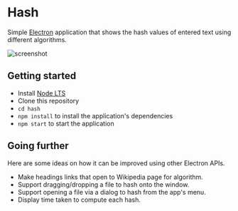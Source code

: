 # Hash

Simple [Electron](http://electron.atom.io) application that shows the hash
values of entered text using different algorithms.

![screenshot](https://cloud.githubusercontent.com/assets/671378/21204178/de96fa12-c20a-11e6-8e94-f5b16e676eee.png)

## Getting started

- Install [Node LTS](https://nodejs.org)
- Clone this repository
- `cd hash`
- `npm install` to install the application's dependencies
- `npm start` to start the application

## Going further

Here are some ideas on how it can be improved using other Electron APIs.

- Make headings links that open to Wikipedia page for algorithm.
- Support dragging/dropping a file to hash onto the window.
- Support opening a file via a dialog to hash from the app's menu.
- Display time taken to compute each hash.
